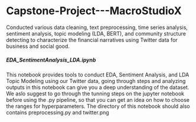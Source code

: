 # Capstone-Project---MacroStudioX

Conducted various data cleaning, text preprocessing, time series analysis, sentiment analysis, topic modeling (LDA, BERT), and community structure detecting to characterize the financial narratives using Twitter data for business and social good.

##### EDA_SentimentAnalysis_LDA.ipynb

  This notebook provides tools to conduct EDA, Sentiment Analysis, and LDA Topic Modeling using our Twitter data, going through steps and analyzing outputs in this notebook can give you a deep understanding of the dataset. We aslo suggest to go through the tunning steps on the jupyter notebook before using the .py pipeline, so that you can get an idea on how to choose the ranges for hyperparameters. The directory of this notebook should also contains preprocessing.py and twitter.png
